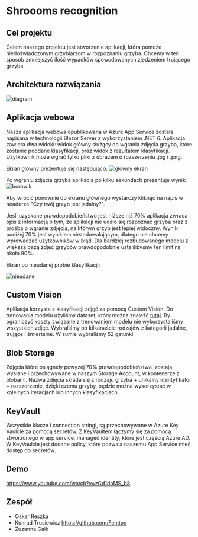 # Shroooms recognition

## Cel projektu
Celem naszego projektu jest stworzenie aplikacji, która pomoże niedoświadczonym grzybiarzom w rozpoznaniu grzyba. Chcemy w ten sposób zmniejszyć ilość wypadków spowodowanych zjedzeniem trującego grzyba.

## Architektura rozwiązania
![diagram](https://user-images.githubusercontent.com/73696833/204140300-11509b55-48ce-41d8-8fc5-bc95b20af218.png)

## Aplikacja webowa
Nasza aplikacja webowa opublikowana w Azure App Service została napisana w technologii Blazor Server z wykorzystaniem .NET 6. Aplikacja zawiera dwa widoki: widok główny służący do wgrania zdjęcia grzyba, które zostanie poddane klasyfikacji, oraz widok z rezultatem klasyfikacji. Użytkownik może wgrać tylko pliki z obrazem o rozszerzeniu .jpg i .png.

Ekran główny prezentuje się następująco:
![główny ekran](https://user-images.githubusercontent.com/73691017/204139527-ed3092fd-5235-495b-b395-f756540e684a.png)

Po wgraniu zdjęcia grzyba aplikacja po kilku sekundach prezentuje wynik:
![borowik](https://user-images.githubusercontent.com/73691017/204139547-0df7694f-0a55-4a3f-ac82-c8dab1b3a86b.png)

Aby wrócić ponownie do ekranu głównego wystarczy kliknąć na napis w headerze "Czy twój grzyb jest jadalny?".

Jeśli uzyskane prawdopodobieństwo jest niższe niż 70% aplikacja zwraca opis z informacją o tym, że aplikacji nie udało się rozpoznać grzyba oraz z prośbą o wgranie zdjęcia, na którym grzyb jest lepiej widoczny. Wynik poniżej 70% jest wynikiem niezadowalającym, dlatego nie chcemy wprowadzać użytkowników w błąd. Dla bardziej rozbudowanego modelu z większą bazą zdjęć grzybów prawdopodobnie ustalilibyśmy ten limit na około 90%.

Ekran po nieudanej próbie klasyfikacji:

![nieudane](https://user-images.githubusercontent.com/73691017/204139714-414edb72-8856-4fc6-a056-002ff900419c.png)

## Custom Vision
Aplikacja korzysta z klasyfikacji zdjęć za pomocą Custom Vision.
Do trenowania modelu użyliśmy dataset, który można znaleźć [tutaj](https://www.kaggle.com/datasets/derekkunowilliams/mushrooms).
By ograniczyć koszty związane z trenowaniem modelu nie wykorzystaliśmy wszystkich zdjęć. Wybraliśmy po kilkanaście rodzajów z kategorii jadalne, trujące i śmiertelne. W sumie wybraliśmy 52 gatunki.

## Blob Storage
Zdjęcia które osiągneły powyżej 70% prawdopodobieństwa, zostają wysłane i przechowywane w naszym Storage Account, w kontenerze z blobami. Nazwa zdjęcia składa się z rodzaju grzyba + unikalny identyfikator + rozszerzenie, dzięki czemu grzyby, będzie można wykorzystać w kolejnych iteracjach lub innych klasyfikacjach. 

## KeyVault
Wszystkie klucze i connection stringi, są przechowywane w Azure Key Vaulcie za pomocą secretów. Z KeyVaultem łączymy się za pomocą stworzonego w app service, managed identity, które jest częścią Azure AD. W KeyVaulcie jest dodane policy, które pozwala naszemu App Service mieć dostęp do secretów.

## Demo
https://www.youtube.com/watch?v=zGd1doMS_b8

## Zespół
* Oskar Reszka
* Konrad Trusiewicz https://github.com/Femtoo
* Zuzanna Gaik
